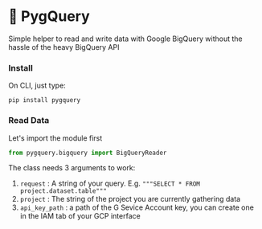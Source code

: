 # 🐷 PygQuery

Simple helper to read and write data with Google BigQuery without the hassle of the heavy BigQuery API

### Install
On CLI, just type: 
```shell
pip install pygquery
```

### Read Data

Let's import the module first
```python
from pygquery.bigquery import BigQueryReader
```

The class needs 3 arguments to work:
1. `request` : A string of your query. E.g. `"""SELECT * FROM project.dataset.table"""`
2. `project` : The string of the project you are currently gathering data
3. `api_key_path` : a path of the G Sevice Account key, you can create one in the IAM tab of your GCP interface


